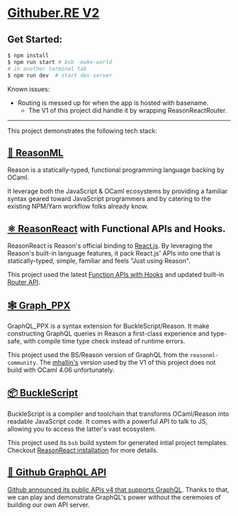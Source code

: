 # [Githuber.RE V2](https://huangxuan.me/githuber.re-v2/)

## Get Started:

```sh
$ npm install
$ npm run start # bsb -make-world
# in another terminal tab
$ npm run dev  # start dev server
```

Known issues:
- Routing is messed up for when the app is hosted with basename.
  - The V1 of this project did handle it by wrapping ReasonReactRouter.

---

This project demonstrates the following tech stack:

## [🐫 ReasonML](https://reasonml.github.io/)

Reason is a statically-typed, functional programming language backing by OCaml.

It leverage both the JavaScript & OCaml ecosystems by providing a familiar syntax geared toward JavaScript programmers and by catering to the existing NPM/Yarn workflow folks already know.

## [⚛️ ReasonReact](https://reasonml.github.io/reason-react/en/) with Functional APIs and Hooks.

ReasonReact is Reason's official binding to [React.js](https://reactjs.org/). By leveraging the Reason's built-in language features, it pack React.js' APIs into one that is statically-typed, simple, familiar and feels "Just using Reason".

This project used the latest [Function APIs with Hooks](https://reasonml.github.io/reason-react/blog/2019/04/10/react-hooks) and updated built-in [Router API](https://reasonml.github.io/reason-react/docs/en/router).

## [🕸 Graph_PPX](https://github.com/reasonml-community/graphql_ppx)

GraphQL_PPX is a syntax extension for BuckleScript/Reason. It make constructing GraphQL queries in Reason a first-class experience and type-safe, with compile time type check instead of runtime errors.

This project used the BS/Reason version of GraphQL from the `reasonml-community`. The [mhallin's](https://github.com/mhallin/graphql_ppx) version used by the V1 of this project does not build with OCaml 4.06 unfortunately.

## [📦 BuckleScript](https://bucklescript.github.io/)

BuckleScript is a compiler and toolchain that transforms OCaml/Reason into readable JavaScript code. It comes with a powerful API to talk to JS, allowing you to access the latter's vast ecosystem.

This project used its `bsb` build system for generated intial project templates. Checkout [ReasonReact installation](https://reasonml.github.io/reason-react/docs/en/installation#bucklescript) for more details.

## [🐙 Github GraphQL API](https://developer.github.com/v4/)

[Github announced its public APIs v4 that supports GraphQL](https://githubengineering.com/the-github-graphql-api/). Thanks to that, we can play and demonstrate GraphQL's power without the ceremoies of building our own API server. 


